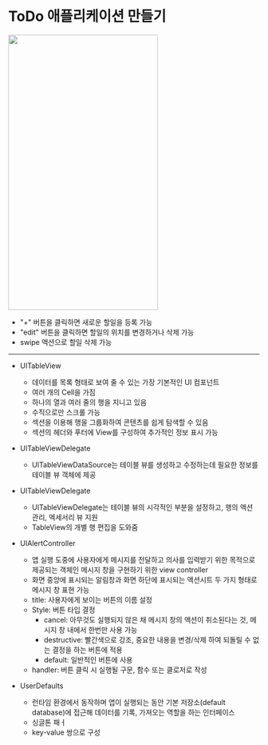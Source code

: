 ToDo 애플리케이션 만들기
===========
<img src="https://user-images.githubusercontent.com/55949986/204124765-787e6d59-21cf-4d8d-96b8-4cbf7a4427aa.gif" width="300" height="550"/>

* "+" 버튼을 클릭하면 새로운 할일을 등록 가능
* "edit" 버튼을 클릭하면 할일의 위치를 변경하거나 삭제 가능
* swipe 액션으로 할일 삭제 가능
---------------------------------------

* UITableView
    * 데이터를 목록 형태로 보여 줄 수 있는 가장 기본적인 UI 컴포넌트
    * 여러 개의 Cell을 가짐
    * 하나의 열과 여러 줄의 행을 지니고 있음
    * 수직으로만 스크롤 가능
    * 섹션을 이용해 행을 그룹화하여 콘텐츠를 쉽게 탐색할 수 있음
    * 섹션의 헤더와 푸터에 View를 구성하여 추가적인 정보 표시 가능
    
* UITableViewDelegate
   * UITableViewDataSource는 테이블 뷰를 생성하고 수정하는데 필요한 정보를 테이블 뷰 객체에 제공
* UITableViewDelegate
   * UITableViewDelegate는 테이블 뷰의 시각적인 부분을 설정하고, 행의 액션 관리, 엑세서리 뷰 지원
   * TableView의 개별 행 편집을 도와줌 
    
* UIAlertController
   * 앱 실행 도중에 사용자에게 메시지를 전달하고 의사를 입력받기 위한 목적으로 제공되는 객체인 메시지 창을 구현하기 위한 view controller
   * 화면 중앙에 표시되는 알림창과 화면 하단에 표시되는 액션시트 두 가지 형태로 메시지 창 표현 가능
   * title: 사용자에게 보이는 버튼의 이름 설정
   * Style: 버튼 타입 결정
      * cancel: 아무것도 실행되지 않은 채 메시지 창의 액션이 취소된다는  것, 메시지 창 내에서 한번만 사용 가능
      * destructive: 빨간색으로 강조, 중요한 내용을 변경/삭제 하여 되돌릴 수 없는 결정을 하는 버튼에 적용
      * default: 일반적인 버튼에 사용
   * handler: 버튼 클릭 시 실행될 구문, 함수 또는 클로저로 작성


* UserDefaults
   * 런타임 환경에서 동작하며 앱이 실행되는 동안 기본 저장소(default database)에 접근해 데이터를 기록, 가져오는 역할을 하는 인터페이스
   * 싱글톤 패ㅓ
   * key-value 쌍으로 구성
   
   
 
